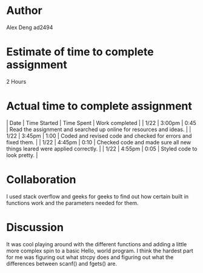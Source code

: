 # Author
Alex Deng 
ad2494

# Estimate of time to complete assignment
2 Hours

# Actual time to complete assignment
| Date | Time Started | Time Spent | Work completed |
| 1/22 |       3:00pm |       0:45 | Read the assignment and searched up online for resources and ideas. |
| 1/22 |       3:45pm |       1:00 | Coded and revised code and checked for errors and fixed them. |
| 1/22 |       4:45pm |       0:10 | Checked code and made sure all new things leared were applied correctly. |
| 1/22 |       4:55pm |       0:05 | Styled code to look pretty. |

# Collaboration
I used stack overflow and geeks for geeks to find out how certain built in functions work and the parameters needed for them.

# Discussion
It was cool playing around with the different functions and adding a little more complex spin to a basic Hello, world program. I think the hardest part for me was figuring out what strcpy does and figuring out what the differences between scanf() and fgets() are.